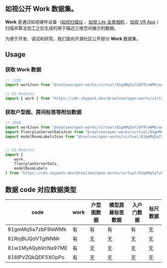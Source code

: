 ## 如视公开 Work 数据集。

**Work** 是通过如视硬件设备（[如视扫描仪](https://home.realsee.com/product/galois) 、[如视 Lite 全景相机](https://home.realsee.com/product/pancam) 、[如视 VR App](https://home.realsee.com/product/mobilecapture) ）扫描并算法加工之后生成的用于描述三维空间展示的数据。

为便于开发、调试和研究，我们面向开源社区公开部分 **Work** 数据集。

## Usage

### 获取 Work 数据 

```ts
// JSON
import workJson from "@realsee/open-works/virtual/81gmMq5a7zbF9leWMk/work.json"

// ES Modules
import { work } from "https://cdn.skypack.dev/@realsee/open-works/virtual/81gmMq5a7zbF9leWMk/work";

```

### 获取户型图、房间标签等附加数据

```ts
// JSON
import workJson from "@realsee/open-works/virtual/81gmMq5a7zbF9leWMk/work.json"  // work
import floorplanServerDataJson from "@realsee/open-works/virtual/81gmMq5a7zbF9leWMk/floorplanServerData.json"  // floorplanServerData
import modelRoomLabelsJson from "@realsee/open-works/virtual/81gmMq5a7zbF9leWMk/modelRoomLabels.json"  // modelRoomLabels


// ES Modules
import { 
    work,
    floorplanServerData,
    modelRoomLabels
} from "https://cdn.skypack.dev/@realsee/open-works/virtual/81gmMq5a7zbF9leWMk/index";
```

## 数据 code 对应数据类型

| code               | work | 户型图数据 | 模型房屋标签数据 | 入户门数据 | 标尺数据 |
| ------------------ | ---- | ---------- | ---------------- | ---------- | -------- |
| 81gmMq5a7zbF9leWMk | 有   | 有         | 有               | 有         | 无       |
| 81RojBlJQdVTglNNMr | 有   | 无         | 无               | 无         | 无       |
| 81w1MyAQybVcNa97ME | 有   | 无         | 无               | 无         | 无       |
| 816lPVZQkQDF5XOpPo | 有   | 无         | 无               | 无         | 无       |
